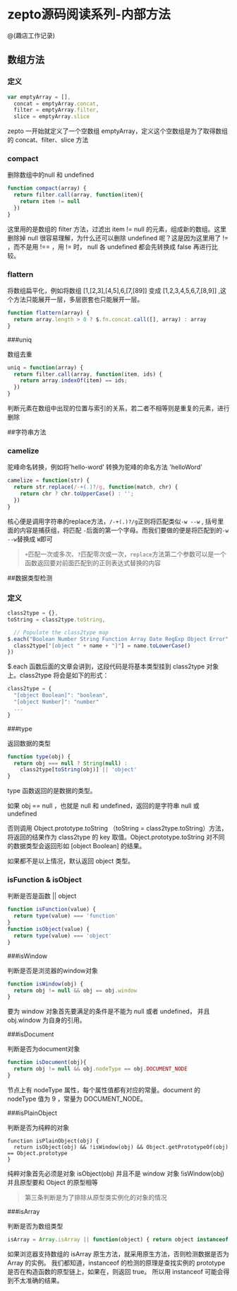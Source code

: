 # zepto源码阅读系列-内部方法
@(趣店工作记录)

## 数组方法

### 定义

```javascript
var emptyArray = [],
  concat = emptyArray.concat,
  filter = emptyArray.filter,
  slice = emptyArray.slice
```

zepto 一开始就定义了一个空数组 emptyArray，定义这个空数组是为了取得数组的 concat、filter、slice 方法

### compact  

删除数组中的null 和 undefined

```javascript
function compact(array) {
  return filter.call(array, function(item){
    return item != null
  })
}
```
这里用的是数组的 filter 方法，过滤出 item != null 的元素，组成新的数组。这里删除掉 null 很容易理解，为什么还可以删除 undefined 呢？这是因为这里用了 != ，而不是用 !== ，用 != 时， null 各 undefined 都会先转换成 false 再进行比较。

### flattern

将数组扁平化，例如将数组 [1,[2,3],[4,5],6,[7,[89]] 变成 [1,2,3,4,5,6,7,[8,9]] ,这个方法只能展开一层，多层嵌套也只能展开一层。

```javascript
function flattern(array) {
  return array.length > 0 ? $.fn.concat.call([], array) : array
}
```

###uniq

数组去重

```javascript
uniq = function(array) {
  return filter.call(array, function(item, ids) {
    return array.indexOf(item) == ids;
  })
}
```

判断元素在数组中出现的位置与索引的关系，若二者不相等则是重复的元素，进行删除

##字符串方法

### camelize

驼峰命名转换，例如将'hello-word' 转换为驼峰的命名方法 'helloWord'

```javascript
camelize = function(str) {
  return str.replace(/-+(.)?/g, function(match, chr) {
    return chr ? chr.toUpperCase() : '';
  })
}
```

核心便是调用字符串的replace方法，``/-+(.)?/g``正则将匹配类似``-w --w`` , 括号里面的内容是捕获组，将匹配 ``-``后面的第一个字母。而我们要做的便是将匹配到的``-w --w``替换成 ``W``即可 

> ``+``匹配一次或多次、``?``匹配零次或一次，``replace``方法第二个参数可以是一个函数返回要对前面匹配到的正则表达式替换的内容

##数据类型检测

### 定义

```javascript
class2type = {},
toString = class2type.toString,

  // Populate the class2type map
$.each("Boolean Number String Function Array Date RegExp Object Error".split(" "), function(i, name) {
  class2type["[object " + name + "]"] = name.toLowerCase()
})
```

$.each 函数后面的文章会讲到，这段代码是将基本类型挂到 class2type 对象上。class2type 将会是如下的形式：

```javascript
class2type = {
  "[object Boolean]": "boolean",
  "[object Number]": "number"
  ...
} 
```

###type

返回数据的类型

```javascript
function type(obj) {
  return obj === null ? String(null) :
    class2type[toString(obj)] || 'object'
}
```

type 函数返回的是数据的类型。

如果 obj == null ，也就是 null 和 undefined，返回的是字符串 null 或 undefined

否则调用 Object.prototype.toString （toString = class2type.toString）方法，将返回的结果作为 class2type 的 key 取值。Object.prototype.toString 对不同的数据类型会返回形如 [object Boolean] 的结果。

如果都不是以上情况，默认返回 object 类型。

### isFunction & isObject

判断是否是函数 || object

```javascript
function isFunction(value) {
  return type(value) === 'function'
}
function isObject(value) {
  return type(value) === 'object'
}
```

###isWindow

判断是否是浏览器的window对象

```javascript
function isWindow(obj) {
  return obj != null && obj == obj.window
}
```

要为 window 对象首先要满足的条件是不能为 null 或者 undefined， 并且 obj.window 为自身的引用。

###isDocument

判断是否为document对象

```javascript
function isDocument(obj){
  return obj != null && obj.nodeType == obj.DOCUMENT_NODE
}
```

节点上有 nodeType 属性，每个属性值都有对应的常量。document 的 nodeType 值为 9 ，常量为 DOCUMENT_NODE。

###isPlainObject

判断是否为纯粹的对象

```
function isPlainObject(obj) {
  return isObject(obj) && !isWindow(obj) && Object.getPrototypeOf(obj) == Object.prototype
}
```

纯粹对象首先必须是对象 isObject(obj)
并且不是 window 对象 !isWindow(obj)
并且原型要和 Object 的原型相等  

>第三条判断是为了排除从原型类实例化的对象的情况 

###isArray

判断是否为数组类型

```javascript
isArray = Array.isArray || function(object) { return object instanceof Array}
```

如果浏览器支持数组的 isArray 原生方法，就采用原生方法，否则检测数据是否为 Array 的实例。
我们都知道，instanceof 的检测的原理是查找实例的 prototype 是否在构造函数的原型链上，如果在，则返回 true。 所以用 instanceof 可能会得到不太准确的结果。




